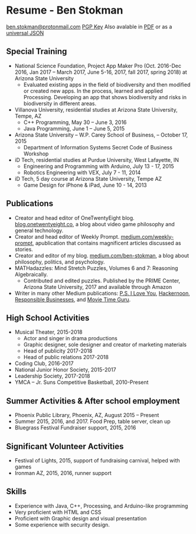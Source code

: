 # Resume - Ben Stokman
ben.stokman@protonmail.com [PGP Key](https://benstokman.me/keys/ben.stokman@protonmail.com.txt)
Also avalable in [PDF](https://benstokman.me/resume.pdf) or as a [universal JSON](https://benstokman.me/resume.json)

## Special Training
* National Science Foundation, Project App Maker Pro (Oct. 2016-Dec 2016, Jan 2017 – March 2017, June 5-16, 2017, fall 2017, spring 2018) at Arizona State University
  * Evaluated existing apps in the field of biodiversity and then modified or created new apps. In the process, learned and applied Processing. Developing an app that shows biodiversity and risks in biodiversity in different areas.
* Villanova University, residential studies at Arizona State University, Tempe, AZ
  * C++ Programming, May 30 – June 3, 2016
  * Java Programming, June 1 – June 5, 2015
* Arizona State University – W.P. Carey School of Business, – October 17, 2015
  * Department of Information Systems Secret Code of Business Workshop
* iD Tech, residential studies at Purdue University, West Lafayette, IN
  * Engineering and Programming with Arduino, July 13 - 17, 2015
  * Robotics Engineering with VEX, July 7 - 11, 2014
* iD Tech, 5 day course at Arizona State University, Tempe AZ
  * Game Design for iPhone & iPad, June 10 - 14, 2013

## Publications
* Creator and head editor of OneTwentyEight blog. [blog.onetwentyeight.co](https://blog.onetwentyeight.co), a blog about video game philosophy and general technology.
* Creator and head editor of Weekly Prompt. [medium.com/weekly-prompt](https://medium.com/weeklyprompt), apublication that contains magnificent articles discussed as stories.
* Creator and editor of my blog. [medium.com/ben-stokman](https://medium.com/ben-stokman), a blog about philosophy, politics, and psychology.
* MATHadazzles: Mind Stretch Puzzles, Volumes 6 and 7: Reasoning Algebraically.
  * Contributed and edited puzzles. Published by the PRIME Center, Arizona State University, 2017 and available through Amazon
* Writer in many other Medium publications: [P.S. I Love You](https://psiloveyou.xyz), [Hackernoon](https://hackernoon.com), [Responsible Businesses](https://responsiblebusinesses.co), and [Movie Time Guru](https://movietime.guru).

## High School Activities
* Musical Theater, 2015-2018
  * Actor and singer in drama productions
  * Graphic designer, sole designer and creator of marketing materials
  * Head of publicity 2017-2018
  * Head of public relations 2017-2018
* Coding Club, 2016-2017
* National Junior Honor Society, 2015-2017
* Leadership Society, 2017-2018
* YMCA – Jr. Suns Competitive Basketball, 2010-Present

## Summer Activities & After school employment
* Phoenix Public Library, Phoenix, AZ, August 2015 – Present
* Summer 2015, 2016, and 2017. Food Prep, table server, clean up
* Bluegrass Festival Fundraiser support, 2015, 2016

## Significant Volunteer Activities
* Festival of Lights, 2015, support of fundraising carnival, helped with games
* Ironman AZ, 2015, 2016, runner support

## Skills
* Experience with Java, C++, Processing, and Arduino-like programming
* Very proficient with HTML and CSS
* Proficient with Graphic design and visual presentation
* Some experience with security design.
